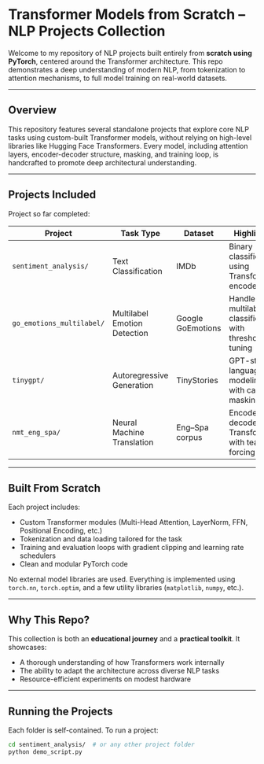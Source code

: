 # Transformer Models from Scratch – NLP Projects Collection

Welcome to my repository of NLP projects built entirely from **scratch using PyTorch**, centered around the
Transformer architecture. This repo demonstrates a deep understanding of modern NLP, from tokenization to attention
mechanisms, to full model training on real-world datasets.

---

## Overview

This repository features several standalone projects that explore core NLP tasks using custom-built Transformer
models, without relying on high-level libraries like Hugging Face Transformers. Every model, including attention
layers, encoder-decoder structure, masking, and training loop, is handcrafted to promote deep architectural understanding.

---

##  Projects Included

Project so far completed:
    

| Project                   | Task Type                    | Dataset           | Highlights                                              |
|---------------------------|------------------------------|-------------------|---------------------------------------------------------|
| `sentiment_analysis/`     | Text Classification          | IMDb              | Binary classification using Transformer encoder         |
| `go_emotions_multilabel/` | Multilabel Emotion Detection | Google GoEmotions | Handles multilabel classification with threshold tuning |
| `tinygpt/`                | Autoregressive Generation    | TinyStories       | GPT-style language modeling with causal masking         |
| `nmt_eng_spa/`            | Neural Machine Translation   | Eng–Spa corpus    | Encoder–decoder Transformer with teacher forcing        |

---

## Built From Scratch

Each project includes:
- Custom Transformer modules (Multi-Head Attention, LayerNorm, FFN, Positional Encoding, etc.)
- Tokenization and data loading tailored for the task
- Training and evaluation loops with gradient clipping and learning rate schedulers
- Clean and modular PyTorch code

No external model libraries are used. Everything is implemented using `torch.nn`, `torch.optim`, and a few utility
libraries (`matplotlib`, `numpy`, etc.).

---

##  Why This Repo?

This collection is both an **educational journey** and a **practical toolkit**. It showcases:
- A thorough understanding of how Transformers work internally
- The ability to adapt the architecture across diverse NLP tasks
- Resource-efficient experiments on modest hardware

---

##  Running the Projects

Each folder is self-contained. To run a project:

```bash
cd sentiment_analysis/  # or any other project folder
python demo_script.py
